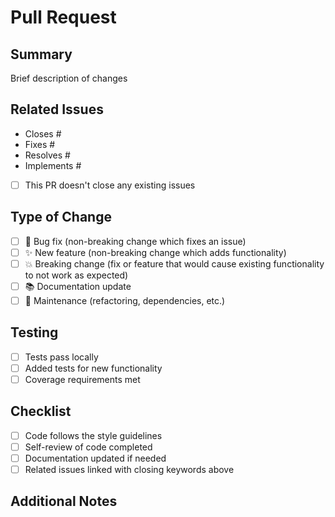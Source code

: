 # Pull Request

## Summary
Brief description of changes

## Related Issues
<!-- ⚠️ IMPORTANT: Use keywords to auto-close issues when PR is merged -->
<!-- Required format - uncomment and fill in the issue number: -->

- Closes #
- Fixes #
- Resolves #
- Implements #

<!-- Alternative: If this PR doesn't close any issues, check this box -->
- [ ] This PR doesn't close any existing issues

## Type of Change
- [ ] 🐛 Bug fix (non-breaking change which fixes an issue)
- [ ] ✨ New feature (non-breaking change which adds functionality)
- [ ] 💥 Breaking change (fix or feature that would cause existing functionality to not work as expected)
- [ ] 📚 Documentation update
- [ ] 🔧 Maintenance (refactoring, dependencies, etc.)

## Testing
- [ ] Tests pass locally
- [ ] Added tests for new functionality
- [ ] Coverage requirements met

## Checklist
- [ ] Code follows the style guidelines
- [ ] Self-review of code completed
- [ ] Documentation updated if needed
- [ ] Related issues linked with closing keywords above

## Additional Notes
<!-- Any additional information, breaking changes, migration notes, etc. -->
